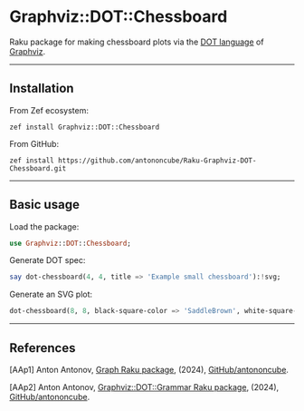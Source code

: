 # Graphviz::DOT::Chessboard

Raku package for making chessboard plots via the 
[DOT language](https://graphviz.org/doc/info/lang.html) 
of 
[Graphviz](https://graphviz.org).

----- 

## Installation

From Zef ecosystem:

```
zef install Graphviz::DOT::Chessboard
```

From GitHub:

```
zef install https://github.com/antononcube/Raku-Graphviz-DOT-Chessboard.git
```

-------

## Basic usage

Load the package:

```raku
use Graphviz::DOT::Chessboard;
```

Generate DOT spec:

```raku
say dot-chessboard(4, 4, title => 'Example small chessboard'):!svg;
```

Generate an SVG plot:

```raku
dot-chessboard(8, 8, black-square-color => 'SaddleBrown', white-square-color => 'Orange', size => (4,4)):svg;
```

------

## References

[AAp1] Anton Antonov,
[Graph Raku package](https://github.com/antononcube/Raku-Graph),
(2024),
[GitHub/antononcube](https://github.com/antononcube).

[AAp2] Anton Antonov,
[Graphviz::DOT::Grammar Raku package](https://github.com/antononcube/Raku-Graphviz-DOT-Grammar),
(2024),
[GitHub/antononcube](https://github.com/antononcube).